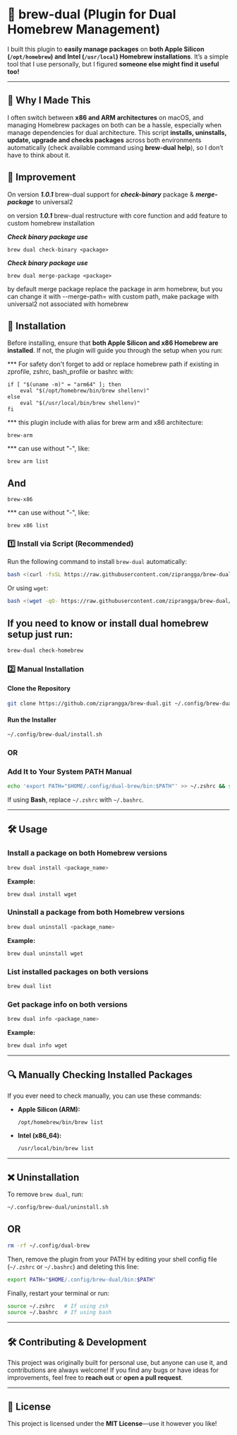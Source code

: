 # 🍺 brew-dual (Plugin for Dual Homebrew Management)

I built this plugin to **easily manage packages** on **both Apple Silicon (`/opt/homebrew`) and Intel (`/usr/local`) Homebrew installations**. It’s a simple tool that I use personally, but I figured **someone else might find it useful too!**

---

## 🚀 Why I Made This

I often switch between **x86 and ARM architectures** on macOS, and managing Homebrew packages on both can be a hassle, especially when manage dependencies for dual architecture. This script **installs, uninstalls, update, upgrade and checks packages** across both environments automatically (check available command using **brew-dual help**), so I don’t have to think about it.

## 🚀 Improvement

On version **_1.0.1_** brew-dual support for **_check-binary_** package & **_merge-package_** to universal2

on version **_1.0.1_** brew-dual restructure with core function and add feature to custom homebrew installation

**_Check binary package use_**

```
brew dual check-binary <package>
```

**_Check binary package use_**

```
brew dual merge-package <package>
```

by default merge package replace the package in arm homebrew, but you can change it with --merge-path=<path>
with custom path, make package with universal2 not associated with homebrew

## 📌 Installation

Before installing, ensure that **both Apple Silicon and x86 Homebrew are installed**. If not, the plugin will guide you through the setup when you run:

\*\*\* For safety don't forget to add or replace homebrew path if existing in zprofile, zshrc, bash_profile or bashrc with:

```
if [ "$(uname -m)" = "arm64" ]; then
    eval "$(/opt/homebrew/bin/brew shellenv)"
else
    eval "$(/usr/local/bin/brew shellenv)"
fi
```

\*\*\* this plugin include with alias for brew arm and x86 architecture:

```
brew-arm
```

\*\*\* can use without "-", like:

```
brew arm list
```

## And

```
brew-x86
```

\*\*\* can use without "-", like:

```
brew x86 list
```

### 1️⃣ Install via Script (Recommended)

Run the following command to install `brew-dual` automatically:

```sh
bash <(curl -fsSL https://raw.githubusercontent.com/ziprangga/brew-dual/main/install.sh)
```

Or using `wget`:

```sh
bash <(wget -qO- https://raw.githubusercontent.com/ziprangga/brew-dual/main/install.sh)
```

## If you need to know or install dual homebrew setup just run:

```sh
brew-dual check-homebrew
```

### 2️⃣ Manual Installation

#### **Clone the Repository**

```sh
git clone https://github.com/ziprangga/brew-dual.git ~/.config/brew-dual
```

#### **Run the Installer**

```sh
~/.config/brew-dual/install.sh
```

### OR

### Add It to Your System PATH Manual

```sh
echo 'export PATH="$HOME/.config/dual-brew/bin:$PATH"' >> ~/.zshrc && source ~/.zshrc
```

If using **Bash**, replace `~/.zshrc` with `~/.bashrc`.

---

## 🛠️ Usage

### Install a package on both Homebrew versions

```sh
brew dual install <package_name>
```

**Example:**

```sh
brew dual install wget
```

### Uninstall a package from both Homebrew versions

```sh
brew dual uninstall <package_name>
```

**Example:**

```sh
brew dual uninstall wget
```

### List installed packages on both versions

```sh
brew dual list
```

### Get package info on both versions

```sh
brew dual info <package_name>
```

**Example:**

```sh
brew dual info wget
```

---

## 🔍 Manually Checking Installed Packages

If you ever need to check manually, you can use these commands:

- **Apple Silicon (ARM):**
  ```sh
  /opt/homebrew/bin/brew list
  ```
- **Intel (x86_64):**
  ```sh
  /usr/local/bin/brew list
  ```

---

## ❌ Uninstallation

To remove `brew dual`, run:

```sh
~/.config/brew-dual/uninstall.sh
```

## OR

```sh
rm -rf ~/.config/dual-brew
```

Then, remove the plugin from your PATH by editing your shell config file (`~/.zshrc` or `~/.bashrc`) and deleting this line:

```sh
export PATH="$HOME/.config/brew-dual/bin:$PATH"
```

Finally, restart your terminal or run:

```sh
source ~/.zshrc   # If using zsh
source ~/.bashrc  # If using bash
```

---

## 🛠️ Contributing & Development

This project was originally built for personal use, but anyone can use it, and contributions are always welcome! If you find any bugs or have ideas for improvements, feel free to **reach out** or **open a pull request**.

---

## 🐝 License

This project is licensed under the **MIT License**—use it however you like!
